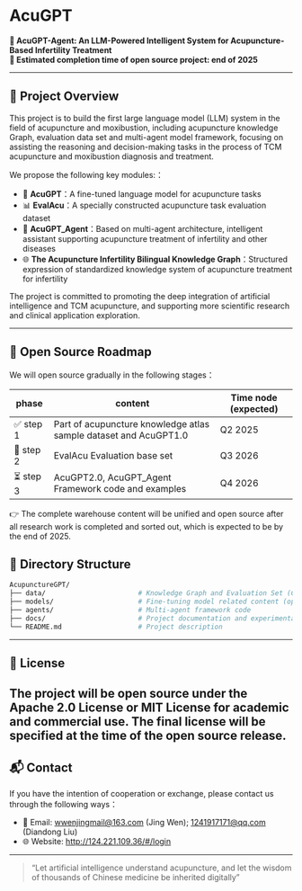 # AcuGPT

**🔬 AcuGPT-Agent: An LLM-Powered Intelligent System for Acupuncture-Based Infertility Treatment**  
**📅 Estimated completion time of open source project: end of 2025**

---

## 📖 Project Overview

This project is to build the first large language model (LLM) system  in the field of acupuncture and moxibustion, including acupuncture knowledge Graph,
evaluation data set and multi-agent model framework, focusing on assisting the reasoning and decision-making tasks in the process of TCM acupuncture and
moxibustion diagnosis and treatment.

We propose the following key modules:：

- 🧐 **AcuGPT**：A fine-tuned language model for acupuncture tasks 
- 📊 **EvalAcu**：A specially constructed acupuncture task evaluation dataset 
- 🤖 **AcuGPT_Agent**：Based on multi-agent architecture, intelligent assistant supporting acupuncture treatment of infertility and other diseases  
- 🌐 **The Acupuncture Infertility Bilingual Knowledge Graph**：Structured expression of standardized knowledge system of acupuncture treatment for infertility 

The project is committed to promoting the deep integration of artificial intelligence and TCM acupuncture, and supporting more scientific research and clinical application exploration.

---

## 📌 Open Source Roadmap

We will open source gradually in the following stages：

| phase |  content | Time node (expected) |
|------|------|----------------|
| ✅ step 1 | Part of acupuncture knowledge atlas sample dataset and AcuGPT1.0 | Q2 2025 |
| 🚧 step 2 | EvalAcu Evaluation base set | Q3 2026 |
| ⏳ step 3 | AcuGPT2.0, AcuGPT_Agent Framework code and examples | Q4 2026 |

👉 The complete warehouse content will be unified and open source after all research work is completed and sorted out, which is expected to be by the end of 2025.


## 📁 Directory Structure

```bash
AcupunctureGPT/
├── data/                       # Knowledge Graph and Evaluation Set (Coming soon)
├── models/                     # Fine-tuning model related content (open source planned)
├── agents/                     # Multi-agent framework code
├── docs/                       # Project documentation and experimental details
└── README.md                   # Project description
```

---

## 📜 License

The project will be open source under the Apache 2.0 License or MIT License for academic and commercial use. The final license will be specified at the time of the open source release.
---

## 📬 Contact

If you have the intention of cooperation or exchange, please contact us through the following ways：

- 📧 Email: wwenjingmail@163.com (Jing Wen); 1241917171@qq.com (Diandong Liu)
- 🌐 Website: http://124.221.109.36/#/login
---

> “Let artificial intelligence understand acupuncture, and let the wisdom of thousands of Chinese medicine be inherited digitally”
